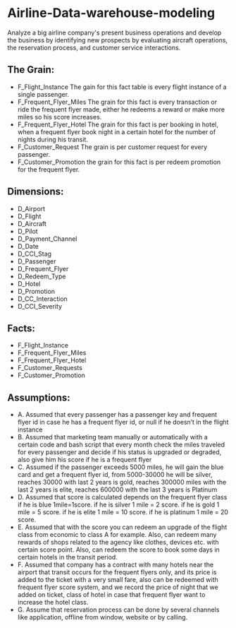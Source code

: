 # Airline-Data-warehouse-modeling
Analyze a big airline company's present business operations and develop the business by identifying new prospects by evaluating aircraft operations, the reservation process, and customer service interactions.

## The Grain:
- F_Flight_Instance
The gain for this fact table is every flight instance of a single passenger.
- F_Frequent_Flyer_Miles
The grain for this fact is every transaction or ride the frequent flyer made, either he redeems a reward or make more miles so his score increases.
- F_Frequent_Flyer_Hotel
The grain for this fact is per booking in hotel, when a frequent flyer book night in a certain hotel for the number of nights during his transit.
- F_Customer_Request
The grain is per customer request for every passenger.
- F_Customer_Promotion
the grain for this fact is per redeem promotion for the frequent flyer.

## Dimensions:
- D_Airport
- D_Flight
- D_Aircraft
- D_Pilot
- D_Payment_Channel
- D_Date
- D_CCI_Stag
- D_Passenger
- D_Frequent_Flyer
- D_Redeem_Type
- D_Hotel
- D_Promotion
- D_CC_Interaction
- D_CCI_Severity

## Facts:
- F_Flight_Instance
- F_Frequent_Flyer_Miles
- F_Frequent_Flyer_Hotel
- F_Customer_Requests
- F_Customer_Promotion

## Assumptions:
- A. Assumed that every passenger has a passenger key and frequent flyer id in case he has a frequent flyer id, or null if he doesn’t in the flight instance
- B. Assumed that marketing team manually or automatically with a certain code and bash script that every month check the miles traveled for every passenger and decide if his status is upgraded or degraded, also give him his score if he is a frequent flyer
- C. Assumed if the passenger exceeds 5000 miles, he will gain the blue card and get a frequent flyer id, from 5000-30000 he will be silver, reaches 30000 with last 2 years is gold, reaches 300000 miles with the last 2 years is elite, reaches 600000 with the last 3 years is Platinum
- D. Assumed that score is calculated depends on the frequent flyer class if he is blue 1mile=1score.
if he is silver 1 mile = 2 score.
if he is gold 1 mile = 5 score.
if he is elite 1 mile = 10 score.
if he is platinum 1 mile = 20 score.
- E. Assumed that with the score you can redeem an upgrade of the flight class from economic to class A for example.
Also, can redeem many rewards of shops related to the agency like clothes, devices etc. with certain score point.
Also, can redeem the score to book some days in certain hotels in the transit period.
- F. Assumed that company has a contract with many hotels near the airport that transit occurs for the frequent flyers only, and its price is added to the ticket with a very small fare, also can be redeemed with frequent flyer score system, and we record the price of night that we added on ticket, class of hotel in case that frequent flyer want to increase the hotel class.
- G. Assume that reservation process can be done by several channels like application, offline from window, website or by calling.

